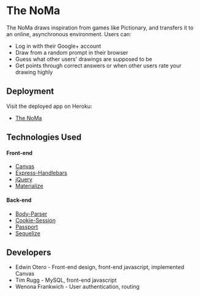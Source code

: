 # The NoMa
The NoMa draws inspiration from games like Pictionary, and transfers it to an online, asynchronous environment. Users can:
* Log in with their Google+ account
* Draw from a random prompt in their browser
* Guess what other users' drawings are supposed to be  
* Get points through correct answers or when other users rate your drawing highly

## Deployment
Visit the deployed app on Heroku:
* [The NoMa](https://salty-everglades-55869.herokuapp.com/ "The NoMa App")

## Technologies Used
#### Front-end
* [Canvas](https://www.w3schools.com/html/html5_canvas.asp "Canvas at W3Schools")
* [Express-Handlebars](https://github.com/ericf/express-handlebars "Express-Handelbars")
* [jQuery](http://jquery.com/ "jQuery")
* [Materialize](http://materializecss.com/ "Materialize")
#### Back-end
* [Body-Parser](https://www.npmjs.com/package/body-parser "Body-Parser")
* [Cookie-Session](https://www.npmjs.com/package/cookie-session "Cookie-Session")
* [Passport](http://www.passportjs.org/ "Passport")
* [Sequelize](http://docs.sequelizejs.com/ "Sequelize")

## Developers
* Edwin Otero - Front-end design, front-end javascript, implemented Canvas
* Tim Rugg - MySQL, front-end javascript
* Wenona Frankwich - User authentication, routing